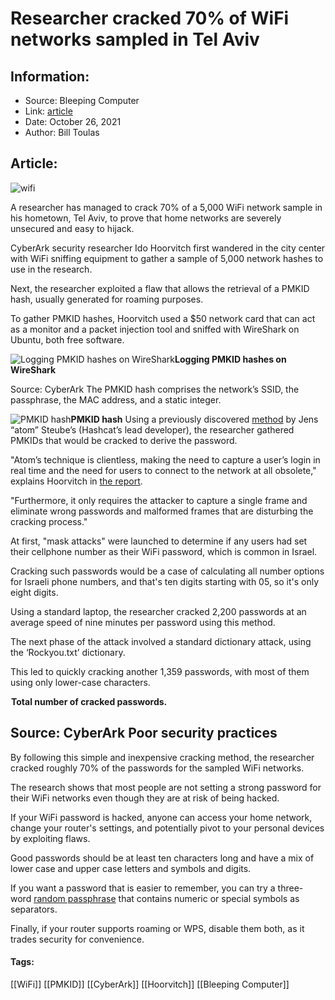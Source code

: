 # Researcher cracked 70% of WiFi networks sampled in Tel Aviv
### 

## Information:
+ Source: Bleeping Computer
+ Link: [article](https://www.bleepingcomputer.com/news/security/researcher-cracked-70-percent-of-wifi-networks-sampled-in-tel-aviv/)
+ Date: October 26, 2021
+ Author: Bill Toulas


## Article:
![wifi](https://www.bleepstatic.com/content/hl-images/2021/10/26/wifi-cropped.jpg)


A researcher has managed to crack 70% of a 5,000 WiFi network sample in his hometown, Tel Aviv, to prove that home networks are severely unsecured and easy to hijack.


CyberArk security researcher Ido Hoorvitch first wandered in the city center with WiFi sniffing equipment to gather a sample of 5,000 network hashes to use in the research.


Next, the researcher exploited a flaw that allows the retrieval of a PMKID hash, usually generated for roaming purposes.


To gather PMKID hashes, Hoorvitch used a $50 network card that can act as a monitor and a packet injection tool and sniffed with WireShark on Ubuntu, both free software.



![Logging PMKID hashes on WireShark](https://www.bleepstatic.com/images/news/u/1220909/Security/wireshark.jpg)**Logging PMKID hashes on WireShark**  

Source: CyberArk
The PMKID hash comprises the network’s SSID, the passphrase, the MAC address, and a static integer.



![PMKID hash](https://www.bleepstatic.com/images/news/u/1220909/Security/pmkid(1).jpg)**PMKID hash**
Using a previously discovered [method](https://hashcat.net/forum/thread-7717.html) by Jens “atom” Steube’s (Hashcat’s lead developer), the researcher gathered PMKIDs that would be cracked to derive the password.


"Atom’s technique is clientless, making the need to capture a user’s login in real time and the need for users to connect to the network at all obsolete," explains Hoorvitch in [the report](https://www.cyberark.com/resources/threat-research-blog/cracking-wifi-at-scale-with-one-simple-trick).


"Furthermore, it only requires the attacker to capture a single frame and eliminate wrong passwords and malformed frames that are disturbing the cracking process."


At first, "mask attacks" were launched to determine if any users had set their cellphone number as their WiFi password, which is common in Israel.


Cracking such passwords would be a case of calculating all number options for Israeli phone numbers, and that's ten digits starting with 05, so it's only eight digits.


Using a standard laptop, the researcher cracked 2,200 passwords at an average speed of nine minutes per password using this method.


The next phase of the attack involved a standard dictionary attack, using the ‘Rockyou.txt’ dictionary.


This led to quickly cracking another 1,359 passwords, with most of them using only lower-case characters.



![Total number of cracked passwords.](data:image/gif;base64,R0lGODlhAQABAAAAACH5BAEKAAEALAAAAAABAAEAAAICTAEAOw==)**Total number of cracked passwords.**  

Source: CyberArk
Poor security practices
-----------------------


By following this simple and inexpensive cracking method, the researcher cracked roughly 70% of the passwords for the sampled WiFi networks.


The research shows that most people are not setting a strong password for their WiFi networks even though they are at risk of being hacked.


If your WiFi password is hacked, anyone can access your home network, change your router's settings, and potentially pivot to your personal devices by exploiting flaws.


Good passwords should be at least ten characters long and have a mix of lower case and upper case letters and symbols and digits.


If you want a password that is easier to remember, you can try a three-word [random passphrase](https://www.worksighted.com/random-passphrase-generator/#passphrase-generator) that contains numeric or special symbols as separators.


Finally, if your router supports roaming or WPS, disable them both, as it trades security for convenience.




#### Tags:
[[WiFi]] [[PMKID]] [[CyberArk]] [[Hoorvitch]] [[Bleeping Computer]]
